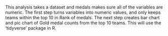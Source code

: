 This analysis takes a dataset and medals makes sure all of the variables are numeric. The first step turns variables into numeric values, and only keeps teams within the top 10 in Rank of medals. The next step creates bar chart and pic chart of Gold medal counts from the top 10 teams. This will use the ‘tidyverse’ package in R.
